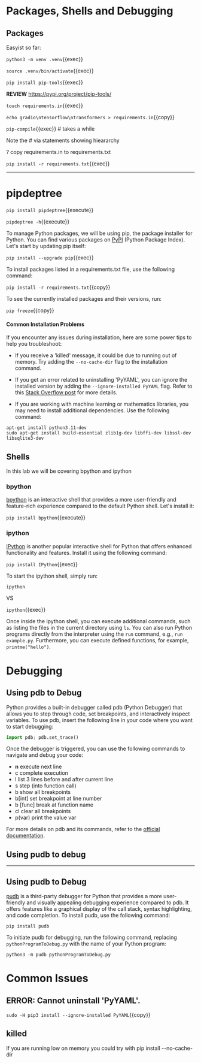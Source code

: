# Packages, Shells and Debugging


## Packages

Easyist so far:


`python3 -m venv .venv`{{exec}}

`source .venv/bin/activate`{{exec}}

`pip install pip-tools`{{exec}}

**REVIEW** https://pypi.org/project/pip-tools/

`touch requirements.in`{{exec}}

`echo gradio\ntensorflow\ntransformers > requirements.in`{{copy}}

`pip-compile`{{exec}} # takes a while

Note the # via statements showing hieararchy

? copy requirements.in to requirements.txt

`pip install -r requirements.txt`{{exec}}

---
# pipdeptree

`pip install pipdeptree`{{execute}}

`pipdeptree -h`{{execute}}

To manage Python packages, we will be using pip, the package installer for Python. You can find various packages on [PyPI](https://pypi.org/) (Python Package Index). Let's start by updating pip itself:


`pip install --upgrade pip`{{exec}}


To install packages listed in a requirements.txt file, use the following command:


`pip install -r requirements.txt`{{copy}}

To see the currently installed packages and their versions, run:


`pip freeze`{{copy}}

#### Common Installation Problems

If you encounter any issues during installation, here are some power tips to help you troubleshoot:

- If you receive a 'killed' message, it could be due to running out of memory. Try adding the `--no-cache-dir` flag to the installation command.

- If you get an error related to uninstalling 'PyYAML', you can ignore the installed version by adding the `--ignore-installed PyYAML` flag. Refer to this [Stack Overflow post](https://stackoverflow.com/questions/49911550/how-to-upgrade-disutils-package-pyyaml) for more details.

- If you are working with machine learning or mathematics libraries, you may need to install additional dependencies. Use the following command:

```shell
apt-get install python3.11-dev
sudo apt-get install build-essential zlib1g-dev libffi-dev libssl-dev libsqlite3-dev
```

## Shells

In this lab we will be covering bpython and  ipython



### bpython

[bpython](https://bpython-interpreter.org/) is an interactive shell that provides a more user-friendly and feature-rich experience compared to the default Python shell. Let's install it:


`pip install bpython`{{execute}}


### ipython

[IPython](https://ipython.readthedocs.io/en/stable/) is another popular interactive shell for Python that offers enhanced functionality and features. Install it using the following command:


`pip install IPython`{{exec}}



To start the ipython shell, simply run:

```shell
ipython
```
VS

`ipython`{{exec}}


Once inside the ipython shell, you can execute additional commands, such as listing the files in the current directory using `ls`. You can also run Python programs directly from the interpreter using the `run` command, e.g., `run example.py`. Furthermore, you can execute defined functions, for example, `printme("hello")`.



# Debugging


## Using pdb to Debug

Python provides a built-in debugger called pdb (Python Debugger) that allows you to step through code, set breakpoints, and interactively inspect variables. To use pdb, insert the following line in your code where you want to start debugging:

```python
import pdb; pdb.set_trace()
```

Once the debugger is triggered, you can use the following commands to navigate and debug your code:


- **n** execute next line
- c complete execution
- l list 3 lines before and after current line
- s step (into function call)
- b show all breakpoints
- b[int]  set breakpoint at line number
- b [func] break at function name
- cl clear all breakpoints
- p(var) print the value var


For more details on pdb and its commands, refer to the [official documentation](https://docs.python.org/3/library/pdb.html#debugger-commands).



## Using pudb to debug

----------------

## Using pudb to Debug

[pudb](https://documen.tician.de/pudb/) is a third-party debugger for Python that provides a more user-friendly and visually appealing debugging experience compared to pdb. It offers features like a graphical display of the call stack, syntax highlighting, and code completion. To install pudb, use the following command:

```shell
pip install pudb
```

To initiate pudb for debugging, run the following command, replacing `pythonProgramToDebug.py` with the name of your Python program:

```shell
python3 -m pudb pythonProgramToDebug.py
```

# Common Issues


##  ERROR: Cannot uninstall 'PyYAML'.


`sudo -H pip3 install --ignore-installed PyYAML`{{copy}}

## killed

If you are running low on memory you could try with pip install <your-package-name> --no-cache-dir






